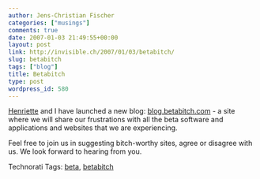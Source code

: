 ```yaml
---
author: Jens-Christian Fischer
categories: ["musings"]
comments: true
date: 2007-01-03 21:49:55+00:00
layout: post
link: http://invisible.ch/2007/01/03/betabitch/
slug: betabitch
tags: ["blog"]
title: Betabitch
type: post
wordpress_id: 580
---
```


[Henriette][1] and I have launched a new blog: [blog.betabitch.com][2] - a site where we will share our frustrations with all the beta software and applications and websites that we are experiencing.

Feel free to join us in suggesting bitch-worthy sites, agree or disagree with us. We look forward to hearing from you.


[1]: http://henrietteweber.com
[2]: http://blog.betabitch.com



Technorati Tags: [beta](http://www.technorati.com/tag/beta), [betabitch](http://www.technorati.com/tag/betabitch)
